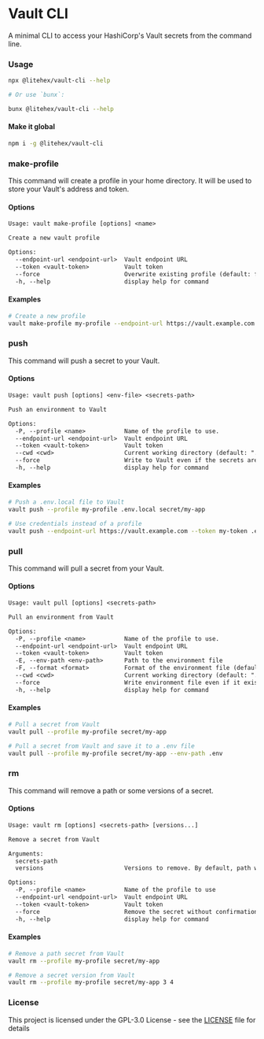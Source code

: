 # Vault CLI

A minimal CLI to access your HashiCorp's Vault secrets from the command line.

### Usage

```bash
npx @litehex/vault-cli --help

# Or use `bunx`:

bunx @litehex/vault-cli --help
```

#### Make it global

```bash
npm i -g @litehex/vault-cli
```

### make-profile

This command will create a profile in your home directory. It will be used to store your Vault's address and token.

#### Options

```txt
Usage: vault make-profile [options] <name>

Create a new vault profile

Options:
  --endpoint-url <endpoint-url>  Vault endpoint URL
  --token <vault-token>          Vault token
  --force                        Overwrite existing profile (default: false)
  -h, --help                     display help for command
```

#### Examples

```bash
# Create a new profile
vault make-profile my-profile --endpoint-url https://vault.example.com --token my-token
```

### push

This command will push a secret to your Vault.

#### Options

```txt
Usage: vault push [options] <env-file> <secrets-path>

Push an environment to Vault

Options:
  -P, --profile <name>           Name of the profile to use.
  --endpoint-url <endpoint-url>  Vault endpoint URL
  --token <vault-token>          Vault token
  --cwd <cwd>                    Current working directory (default: ".")
  --force                        Write to Vault even if the secrets are in conflict (default: false)
  -h, --help                     display help for command
```

#### Examples

```bash
# Push a .env.local file to Vault
vault push --profile my-profile .env.local secret/my-app

# Use credentials instead of a profile
vault push --endpoint-url https://vault.example.com --token my-token .env.local secret/my-app
```

### pull

This command will pull a secret from your Vault.

#### Options

```txt
Usage: vault pull [options] <secrets-path>

Pull an environment from Vault

Options:
  -P, --profile <name>           Name of the profile to use.
  --endpoint-url <endpoint-url>  Vault endpoint URL
  --token <vault-token>          Vault token
  -E, --env-path <env-path>      Path to the environment file
  -F, --format <format>          Format of the environment file (default: "dotenv")
  --cwd <cwd>                    Current working directory (default: ".")
  --force                        Write environment file even if it exists (default: false)
  -h, --help                     display help for command
```

#### Examples

```bash
# Pull a secret from Vault
vault pull --profile my-profile secret/my-app

# Pull a secret from Vault and save it to a .env file
vault pull --profile my-profile secret/my-app --env-path .env
```

### rm

This command will remove a path or some versions of a secret.

#### Options

```txt
Usage: vault rm [options] <secrets-path> [versions...]

Remove a secret from Vault

Arguments:
  secrets-path
  versions                       Versions to remove. By default, path will be removed (default: [])

Options:
  -P, --profile <name>           Name of the profile to use
  --endpoint-url <endpoint-url>  Vault endpoint URL
  --token <vault-token>          Vault token
  --force                        Remove the secret without confirmation (default: false)
  -h, --help                     display help for command
```

#### Examples

```bash
# Remove a path secret from Vault
vault rm --profile my-profile secret/my-app

# Remove a secret version from Vault
vault rm --profile my-profile secret/my-app 3 4
```

### License

This project is licensed under the GPL-3.0 License - see the [LICENSE](LICENSE) file for details
